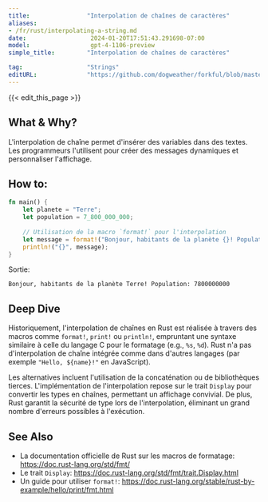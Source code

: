 ```yaml
---
title:                "Interpolation de chaînes de caractères"
aliases:
- /fr/rust/interpolating-a-string.md
date:                  2024-01-20T17:51:43.291698-07:00
model:                 gpt-4-1106-preview
simple_title:         "Interpolation de chaînes de caractères"

tag:                  "Strings"
editURL:              "https://github.com/dogweather/forkful/blob/master/content/fr/rust/interpolating-a-string.md"
---
```


{{< edit_this_page >}}

## What & Why?
L'interpolation de chaîne permet d'insérer des variables dans des textes. Les programmeurs l'utilisent pour créer des messages dynamiques et personnaliser l'affichage.

## How to:
```Rust
fn main() {
    let planete = "Terre";
    let population = 7_800_000_000;
    
    // Utilisation de la macro `format!` pour l'interpolation
    let message = format!("Bonjour, habitants de la planète {}! Population: {}", planete, population);
    println!("{}", message);
}
```
Sortie:
```
Bonjour, habitants de la planète Terre! Population: 7800000000
```

## Deep Dive
Historiquement, l'interpolation de chaînes en Rust est réalisée à travers des macros comme `format!`, `print!` ou `println!`, empruntant une syntaxe similaire à celle du langage C pour le formatage (e.g., `%s`, `%d`). Rust n'a pas d'interpolation de chaîne intégrée comme dans d'autres langages (par exemple `"Hello, ${name}!"` en JavaScript). 

Les alternatives incluent l'utilisation de la concaténation ou de bibliothèques tierces. L'implémentation de l'interpolation repose sur le trait `Display` pour convertir les types en chaînes, permettant un affichage convivial. De plus, Rust garantit la sécurité de type lors de l'interpolation, éliminant un grand nombre d'erreurs possibles à l'exécution.

## See Also
- La documentation officielle de Rust sur les macros de formatage: https://doc.rust-lang.org/std/fmt/
- Le trait `Display`: https://doc.rust-lang.org/std/fmt/trait.Display.html
- Un guide pour utiliser `format!`: https://doc.rust-lang.org/stable/rust-by-example/hello/print/fmt.html
